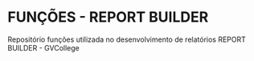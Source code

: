 # FUNÇÕES - REPORT BUILDER
Repositório funções utilizada no desenvolvimento de relatórios REPORT BUILDER - GVCollege
